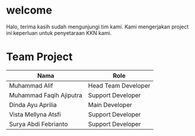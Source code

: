 # welcome
Halo, terima kasih sudah mengunjungi tim kami. Kami mengerjakan project ini keperluan untuk penyetaraan KKN kami.


# Team Project

| Nama                      | Role                          |
|---------------------------|--------------------------------|
| Muhammad Alif             | Head Team Developer | Backend  |
| Muhammad Faqih Ajiputra   | Support Developer | Backend    |
| Dinda Ayu Aprilia         | Main Developer | Backend       |
| Vista Mellyna Atsfi       | Support Developer | Front End  |
| Surya Abdi Febrianto      | Support Developer | Front End  |